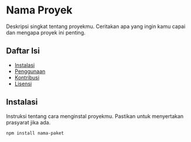 # Nama Proyek

Deskripsi singkat tentang proyekmu. Ceritakan apa yang ingin kamu capai dan mengapa proyek ini penting.

## Daftar Isi

- [Instalasi](#instalasi)
- [Penggunaan](#penggunaan)
- [Kontribusi](#kontribusi)
- [Lisensi](#lisensi)

## Instalasi

Instruksi tentang cara menginstal proyekmu. Pastikan untuk menyertakan prasyarat jika ada.

```bash
npm install nama-paket
